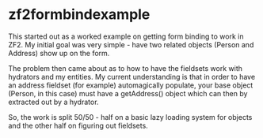 zf2formbindexample
==================

This started out as a worked example on getting form binding to work in ZF2. 
My initial goal was very simple - have two related objects (Person and Address)
show up on the form. 

The problem then came about as to how to have the fieldsets work with hydrators
and my entities. My current understanding is that in order to have an address 
fieldset (for example) automagically populate, your base object (Person, in 
this case) must have a getAddress() object which can then by extracted out by a
hydrator.

So, the work is split 50/50 - half on a basic lazy loading system for objects
and the other half on figuring out fieldsets.
